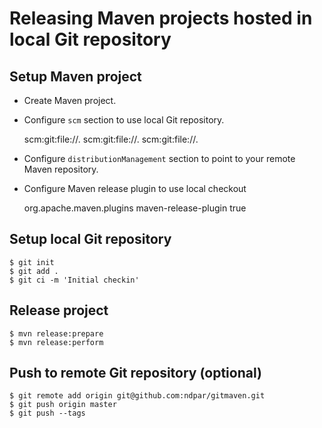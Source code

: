 # Releasing Maven projects hosted in local Git repository

## Setup Maven project

- Create Maven project.
- Configure `scm` section to use local Git repository.

    <scm>
        <connection>scm:git:file://.</connection>
        <developerConnection>scm:git:file://.</developerConnection>
        <url>scm:git:file://.</url>
    </scm>

- Configure `distributionManagement` section to point to your remote Maven repository.
- Configure Maven release plugin to use local checkout

    <plugin>
        <groupId>org.apache.maven.plugins</groupId>
        <artifactId>maven-release-plugin</artifactId>
        <configuration>
            <localCheckout>true</localCheckout>
        </configuration>
    </plugin>

## Setup local Git repository

    $ git init
    $ git add .
    $ git ci -m 'Initial checkin'

## Release project

    $ mvn release:prepare
    $ mvn release:perform

## Push to remote Git repository (optional)

    $ git remote add origin git@github.com:ndpar/gitmaven.git
    $ git push origin master
    $ git push --tags

